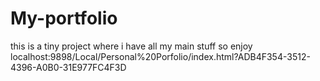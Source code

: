 # My-portfolio
this is a tiny project where i have all my main stuff so enjoy localhost:9898/Local/Personal%20Porfolio/index.html?ADB4F354-3512-4396-A0B0-31E977FC4F3D
